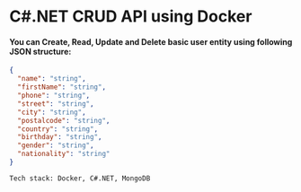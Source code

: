# C#.NET CRUD API using Docker

#### You can Create, Read, Update and Delete basic user entity using following JSON structure:

```JSON
{
  "name": "string",
  "firstName": "string",
  "phone": "string",
  "street": "string",
  "city": "string",
  "postalcode": "string",
  "country": "string",
  "birthday": "string",
  "gender": "string",
  "nationality": "string"
}
```

`
Tech stack: Docker, C#.NET, MongoDB
`
